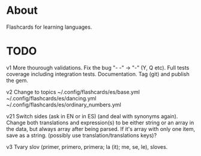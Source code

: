 # About

Flashcards for learning languages.

# TODO

v1
  More thourough validations.
  Fix the bug "- -" -> "-" (Y, Q etc).
  Full tests coverage including integration tests.
  Documentation.
  Tag (git) and publish the gem.

v2
  Change to topics
  ~/.config/flashcards/es/base.yml
  ~/.config/flashcards/es/dancing.yml
  ~/.config/flashcards/es/ordinary_numbers.yml

v21
  Switch sides (ask in EN or in ES) (and deal with synonyms again).
    Change both translations and expression(s) to be either string or an array in the data,
    but always array after being parsed. If it's array with only one item, save as a string.
    (possibly use translation/translations keys)?

v3
  Tvary slov (primer, primero, primera; la (it); me, se, le), sloves.
